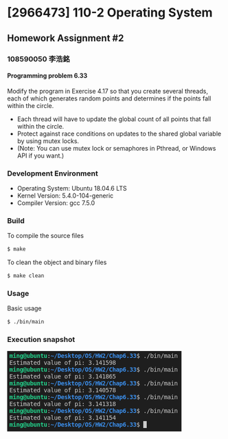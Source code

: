 # [2966473] 110-2 Operating System

## Homework Assignment #2

### 108590050 李浩銘

#### Programming problem 6.33
Modify the program in Exercise 4.17 so that you create several threads, each of which generates random points and determines if the points fall within the circle. 
- Each thread will have to update the global count of all points that fall within the circle. 
- Protect against race conditions on updates to the shared global variable by using mutex locks.
- (Note: You can use mutex lock or semaphores in Pthread, or Windows API if you want.)

### Development Environment
- Operating System: Ubuntu 18.04.6 LTS
- Kernel Version: 5.4.0-104-generic
- Compiler Version: gcc 7.5.0

### Build
To compile the source files
```bash
$ make
```

To clean the object and binary files
```bash
$ make clean
```

### Usage
Basic usage
```bash
$ ./bin/main
```

### Execution snapshot
![img](./doc/execution.png)